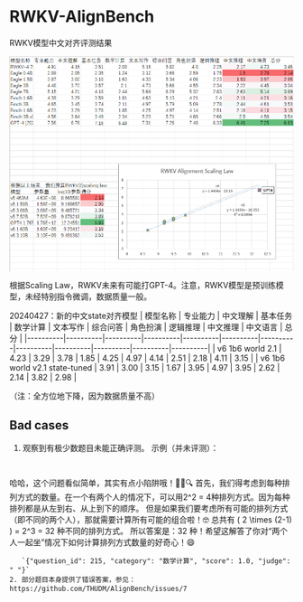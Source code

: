 # RWKV-AlignBench
RWKV模型中文对齐评测结果

<img align="center" src="align.png" width="750">

根据Scaling Law，RWKV未来有可能打GPT-4。注意，RWKV模型是预训练模型，未经特别指令微调，数据质量一般。

20240427：新的中文state对齐模型
| 模型名称 | 专业能力 | 中文理解 | 基本任务 | 数学计算 | 文本写作 | 综合问答 | 角色扮演 | 逻辑推理 | 中文推理 | 中文语言 | 总分 |
|----------|----------|----------|----------|----------|----------|----------|----------|----------|----------|----------|----------|
| v6 1b6 world 2.1 | 4.23 | 3.29 | 3.78 | 1.85 | 4.25 | 4.97 | 4.14 | 2.51 | 2.18 | 4.11 | 3.15 |
| v6 1b6 world v2.1 state-tuned | 3.91 | 3.00 | 3.15 | 1.67 | 3.95 | 4.97 | 3.95 | 2.62 | 2.14 | 3.82 | 2.98 |

（注：全方位地下降，因为数据质量不高）

## Bad cases

1. 观察到有极少数题目未能正确评测。
   示例（并未评测）：
   ```{"question_id": 215, "category": "数学计算", "subcategory": "初等数学", "question": "5个人排成一行，其中两个人不能排一起，请用有多少种排列方式", "reference": "五个人排列共5! = 120 种排列方式，需要再减去两个人挨在一起的排列方式。\n \n 先把这两个人看成一个整体，那么就有4个“人”排成一行，所以有4*3*2*1=24种方法。 然后这两个人在他们的“整体”内又有2种排列方法，即A、B或者B、A。所以总的排列方法就是24*2=48种。\n \n 则最终符合题意的排列方式共120-48 =72种"}
```
  ```
哈哈，这个问题看似简单，其实有点小陷阱哦！🕵️‍♂️🔍
首先，我们得考虑到每种排列方式的数量。在一个有两个人的情况下，可以用2^2 = 4种排列方式。因为每种排列都是从左到右、从上到下的顺序。
但是如果我们要考虑所有可能的排列方式（即不同的两个人），那就需要计算所有可能的组合啦！🤓
总共有 \( 2 \times (2-1) \) = 2^3 = 32 种不同的排列方式。
所以答案是：32 种！希望这解答了你对“两个人一起坐”情况下如何计算排列方式数量的好奇心！😄
```
   `{"question_id": 215, "category": "数学计算", "score": 1.0, "judge": " "}`
2. 部分题目本身提供了错误答案，参见： https://github.com/THUDM/AlignBench/issues/7
